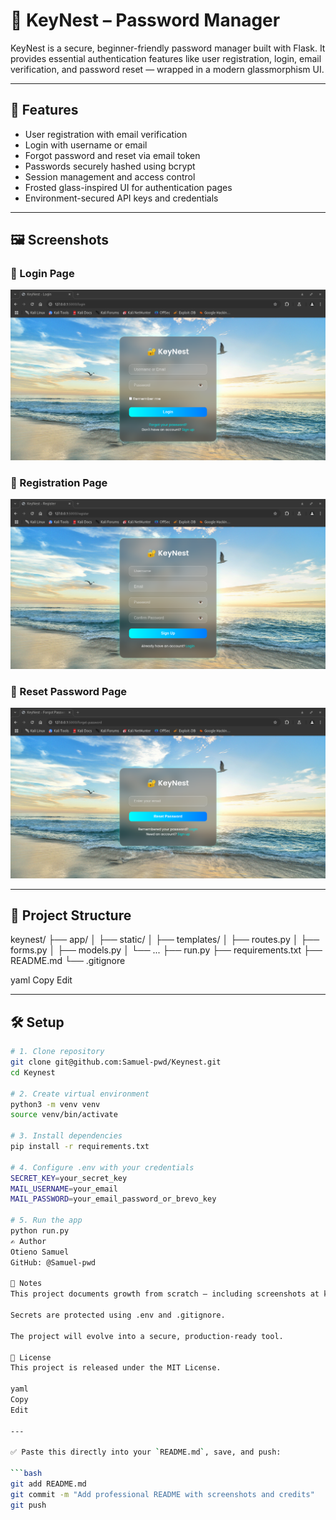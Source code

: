 # 🔐 KeyNest – Password Manager

KeyNest is a secure, beginner-friendly password manager built with Flask. It provides essential authentication features like user registration, login, email verification, and password reset — wrapped in a modern glassmorphism UI.

---

## 🚀 Features

- User registration with email verification  
- Login with username or email  
- Forgot password and reset via email token  
- Passwords securely hashed using bcrypt  
- Session management and access control  
- Frosted glass-inspired UI for authentication pages  
- Environment-secured API keys and credentials

---

## 🖼️ Screenshots

### 🔑 Login Page
![Login](screenshots/login.png)

### 🧾 Registration Page
![Registration](screenshots/registration.png)

### 🔄 Reset Password Page
![Reset Password](screenshots/reset-password.png)

---

## 📁 Project Structure

keynest/
├── app/
│ ├── static/
│ ├── templates/
│ ├── routes.py
│ ├── forms.py
│ ├── models.py
│ └── ...
├── run.py
├── requirements.txt
├── README.md
└── .gitignore

yaml
Copy
Edit

---

## 🛠️ Setup

```bash
# 1. Clone repository
git clone git@github.com:Samuel-pwd/Keynest.git
cd Keynest

# 2. Create virtual environment
python3 -m venv venv
source venv/bin/activate

# 3. Install dependencies
pip install -r requirements.txt

# 4. Configure .env with your credentials
SECRET_KEY=your_secret_key
MAIL_USERNAME=your_email
MAIL_PASSWORD=your_email_password_or_brevo_key

# 5. Run the app
python run.py
✍️ Author
Otieno Samuel
GitHub: @Samuel-pwd

📌 Notes
This project documents growth from scratch — including screenshots at key milestones.

Secrets are protected using .env and .gitignore.

The project will evolve into a secure, production-ready tool.

📜 License
This project is released under the MIT License.

yaml
Copy
Edit

---

✅ Paste this directly into your `README.md`, save, and push:

```bash
git add README.md
git commit -m "Add professional README with screenshots and credits"
git push
